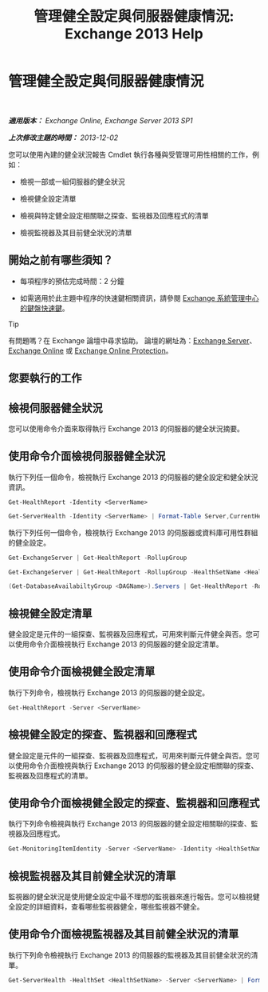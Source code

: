 ﻿---
title: '管理健全設定與伺服器健康情況: Exchange 2013 Help'
TOCTitle: 管理健全設定與伺服器健康情況
ms:assetid: a4f84312-6cfa-4f17-9707-676aadab1143
ms:mtpsurl: https://technet.microsoft.com/zh-tw/library/Dn482054(v=EXCHG.150)
ms:contentKeyID: 59889056
ms.date: 05/21/2018
mtps_version: v=EXCHG.150
ms.translationtype: MT
---

# 管理健全設定與伺服器健康情況

 

_**適用版本：** Exchange Online, Exchange Server 2013 SP1_

_**上次修改主題的時間：** 2013-12-02_

您可以使用內建的健全狀況報告 Cmdlet 執行各種與受管理可用性相關的工作，例如：

  - 檢視一部或一組伺服器的健全狀況

  - 檢視健全設定清單

  - 檢視與特定健全設定相關聯之探查、監視器及回應程式的清單

  - 檢視監視器及其目前健全狀況的清單

## 開始之前有哪些須知？

  - 每項程序的預估完成時間：2 分鐘

  - 如需適用於此主題中程序的快速鍵相關資訊，請參閱 [Exchange 系統管理中心的鍵盤快速鍵](keyboard-shortcuts-in-the-exchange-admin-center-exchange-online-protection-help.md)。


> [!TIP]  
> 有問題嗎？在 Exchange 論壇中尋求協助。 論壇的網址為：<a href="https://go.microsoft.com/fwlink/p/?linkid=60612">Exchange Server</a>、 <a href="https://go.microsoft.com/fwlink/p/?linkid=267542">Exchange Online</a> 或 <a href="https://go.microsoft.com/fwlink/p/?linkid=285351">Exchange Online Protection</a>。




## 您要執行的工作

## 檢視伺服器健全狀況

您可以使用命令介面來取得執行 Exchange 2013 的伺服器的健全狀況摘要。

## 使用命令介面檢視伺服器健全狀況

執行下列任一個命令，檢視執行 Exchange 2013 的伺服器的健全設定和健全狀況資訊。
```
Get-HealthReport -Identity <ServerName>
```

```powershell
Get-ServerHealth -Identity <ServerName> | Format-Table Server,CurrentHealthSetState,Name,HealthSetName,AlertValue,HealthGroupName -Auto
```

執行下列任何一個命令，檢視執行 Exchange 2013 的伺服器或資料庫可用性群組的健全設定。

```powershell
Get-ExchangeServer | Get-HealthReport -RollupGroup
```

```powershell
Get-ExchangeServer | Get-HealthReport -RollupGroup -HealthSetName <HealthSet>
```

```powershell
(Get-DatabaseAvailabiltyGroup <DAGName>).Servers | Get-HealthReport -RollupGroup
```

## 檢視健全設定清單

健全設定是元件的一組探查、監視器及回應程式，可用來判斷元件健全與否。您可以使用命令介面檢視執行 Exchange 2013 的伺服器的健全設定清單。

## 使用命令介面檢視健全設定清單

執行下列命令，檢視執行 Exchange 2013 的伺服器的健全設定。

```powershell
Get-HealthReport -Server <ServerName>
```

## 檢視健全設定的探查、監視器和回應程式

健全設定是元件的一組探查、監視器及回應程式，可用來判斷元件健全與否。您可以使用命令介面檢視與執行 Exchange 2013 的伺服器的健全設定相關聯的探查、監視器及回應程式的清單。

## 使用命令介面檢視健全設定的探查、監視器和回應程式

執行下列命令檢視與執行 Exchange 2013 的伺服器的健全設定相關聯的探查、監視器及回應程式。

```powershell
Get-MonitoringItemIdentity -Server <ServerName> -Identity <HealthSetName> | Format-Table Identity,ItemType,Name -Auto
```

## 檢視監視器及其目前健全狀況的清單

監視器的健全狀況是使用健全設定中最不理想的監視器來進行報告。您可以檢視健全設定的詳細資料，查看哪些監視器健全，哪些監視器不健全。

## 使用命令介面檢視監視器及其目前健全狀況的清單

執行下列命令檢視執行 Exchange 2013 的伺服器的監視器及其目前健全狀況的清單。

```powershell
Get-ServerHealth -HealthSet <HealthSetName> -Server <ServerName> | Format-Table Name, AlertValue -Auto
```

